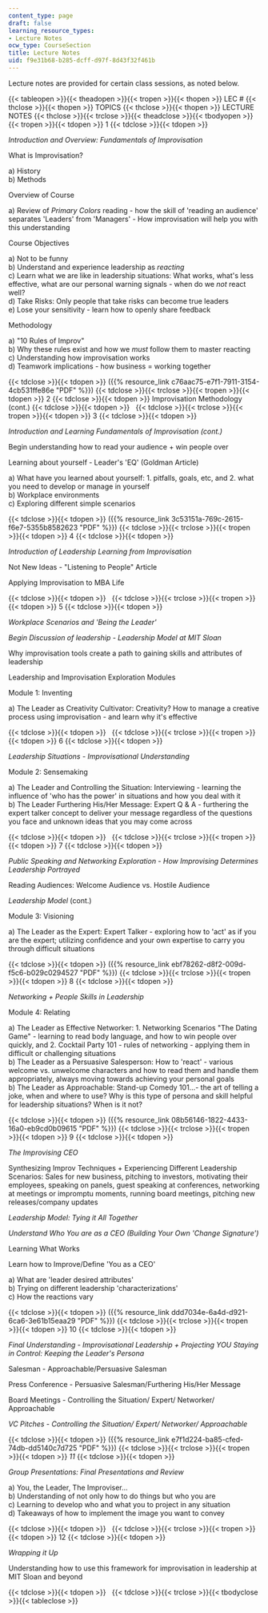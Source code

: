 ```yaml
---
content_type: page
draft: false
learning_resource_types:
- Lecture Notes
ocw_type: CourseSection
title: Lecture Notes
uid: f9e31b68-b285-dcff-d97f-8d43f32f461b
---
```

Lecture notes are provided for certain class sessions, as noted below.

{{< tableopen >}}{{< theadopen >}}{{< tropen >}}{{< thopen >}}
LEC #
{{< thclose >}}{{< thopen >}}
TOPICS
{{< thclose >}}{{< thopen >}}
LECTURE NOTES
{{< thclose >}}{{< trclose >}}{{< theadclose >}}{{< tbodyopen >}}{{< tropen >}}{{< tdopen >}}
1
{{< tdclose >}}{{< tdopen >}}

*Introduction and Overview: Fundamentals of Improvisation*

What is Improvisation?

a) History   
b) Methods

Overview of Course

a) Review of *Primary Colors* reading - how the skill of 'reading an audience' separates 'Leaders' from 'Managers' - How improvisation will help you with this understanding

Course Objectives

a) Not to be funny   
b) Understand and experience leadership as *reacting*   
c) Learn what we are like in leadership situations: What works, what's less effective, what are our personal warning signals - when do we *not* react well?   
d) Take Risks: Only people that take risks can become true leaders   
e) Lose your sensitivity - learn how to openly share feedback

Methodology

a) "10 Rules of Improv"   
b) Why these rules exist and how we *must* follow them to master reacting   
c) Understanding how improvisation works   
d) Teamwork implications - how business = working together

{{< tdclose >}}{{< tdopen >}}
({{% resource_link c76aac75-e7f1-7911-3154-4cb531ffe86e "PDF" %}})
{{< tdclose >}}{{< trclose >}}{{< tropen >}}{{< tdopen >}}
2
{{< tdclose >}}{{< tdopen >}}
Improvisation Methodology (cont.)
{{< tdclose >}}{{< tdopen >}}
 
{{< tdclose >}}{{< trclose >}}{{< tropen >}}{{< tdopen >}}
3
{{< tdclose >}}{{< tdopen >}}

*Introduction and Learning Fundamentals of Improvisation (cont.)*

Begin understanding how to read your audience + win people over

Learning about yourself - Leader's 'EQ' (Goldman Article)

a) What have you learned about yourself: 1. pitfalls, goals, etc, and 2. what you need to develop or manage in yourself   
b) Workplace environments   
c) Exploring different simple scenarios

{{< tdclose >}}{{< tdopen >}}
({{% resource_link 3c53151a-769c-2615-f6e7-5355b8582623 "PDF" %}})
{{< tdclose >}}{{< trclose >}}{{< tropen >}}{{< tdopen >}}
4
{{< tdclose >}}{{< tdopen >}}

*Introduction of Leadership Learning from Improvisation*

Not New Ideas - "Listening to People" Article

Applying Improvisation to MBA Life

{{< tdclose >}}{{< tdopen >}}
 
{{< tdclose >}}{{< trclose >}}{{< tropen >}}{{< tdopen >}}
5
{{< tdclose >}}{{< tdopen >}}

*Workplace Scenarios and 'Being the Leader'*

*Begin Discussion of leadership - Leadership Model at MIT Sloan*

Why improvisation tools create a path to gaining skills and attributes of leadership

Leadership and Improvisation Exploration Modules

Module 1: Inventing

a) The Leader as Creativity Cultivator: Creativity? How to manage a creative process using improvisation - and learn why it's effective

{{< tdclose >}}{{< tdopen >}}
 
{{< tdclose >}}{{< trclose >}}{{< tropen >}}{{< tdopen >}}
6
{{< tdclose >}}{{< tdopen >}}

*Leadership Situations - Improvisational Understanding*

Module 2: Sensemaking

a) The Leader and Controlling the Situation: Interviewing - learning the influence of 'who has the power' in situations and how you deal with it   
b) The Leader Furthering His/Her Message: Expert Q & A - furthering the expert talker concept to deliver your message regardless of the questions you face and unknown ideas that you may come across

{{< tdclose >}}{{< tdopen >}}
 
{{< tdclose >}}{{< trclose >}}{{< tropen >}}{{< tdopen >}}
7
{{< tdclose >}}{{< tdopen >}}

*Public Speaking and Networking Exploration - How Improvising Determines Leadership Portrayed*

Reading Audiences: Welcome Audience vs. Hostile Audience

*Leadership Model* (cont.)

Module 3: Visioning

a) The Leader as the Expert: Expert Talker - exploring how to 'act' as if you are the expert; utilizing confidence and your own expertise to carry you through difficult situations

{{< tdclose >}}{{< tdopen >}}
({{% resource_link ebf78262-d8f2-009d-f5c6-b029c0294527 "PDF" %}})
{{< tdclose >}}{{< trclose >}}{{< tropen >}}{{< tdopen >}}
8
{{< tdclose >}}{{< tdopen >}}

*Networking + People Skills in Leadership*

Module 4: Relating

a) The Leader as Effective Networker: 1. Networking Scenarios "The Dating Game" - learning to read body language, and how to win people over quickly, and 2. Cocktail Party 101 - rules of networking - applying them in difficult or challenging situations   
b) The Leader as a Persuasive Salesperson: How to 'react' - various welcome vs. unwelcome characters and how to read them and handle them appropriately, always moving towards achieving your personal goals   
b) The Leader as Approachable: Stand-up Comedy 101…- the art of telling a joke, when and where to use? Why is this type of persona and skill helpful for leadership situations? When is it not?

{{< tdclose >}}{{< tdopen >}}
({{% resource_link 08b56146-1822-4433-16a0-eb9cd0b09615 "PDF" %}})
{{< tdclose >}}{{< trclose >}}{{< tropen >}}{{< tdopen >}}
9
{{< tdclose >}}{{< tdopen >}}

*The Improvising CEO*

Synthesizing Improv Techniques + Experiencing Different Leadership Scenarios: Sales for new business, pitching to investors, motivating their employees, speaking on panels, guest speaking at conferences, networking at meetings or impromptu moments, running board meetings, pitching new releases/company updates

*Leadership Model: Tying it All Together*

*Understand Who You are as a CEO (Building Your Own 'Change Signature')*

Learning What Works

Learn how to Improve/Define 'You as a CEO'

a) What are 'leader desired attributes'   
b) Trying on different leadership 'characterizations'   
c) How the reactions vary

{{< tdclose >}}{{< tdopen >}}
({{% resource_link ddd7034e-6a4d-d921-6ca6-3e61b15eaa29 "PDF" %}})
{{< tdclose >}}{{< trclose >}}{{< tropen >}}{{< tdopen >}}
10
{{< tdclose >}}{{< tdopen >}}

*Final Understanding - Improvisational Leadership + Projecting YOU Staying in Control: Keeping the Leader's Persona*

Salesman - Approachable/Persuasive Salesman

Press Conference - Persuasive Salesman/Furthering His/Her Message

Board Meetings - Controlling the Situation/ Expert/ Networker/ Approachable

*VC Pitches - Controlling the Situation/ Expert/ Networker/ Approachable*

{{< tdclose >}}{{< tdopen >}}
({{% resource_link e7f1d224-ba85-cfed-74db-dd5140c7d725 "PDF" %}})
{{< tdclose >}}{{< trclose >}}{{< tropen >}}{{< tdopen >}}
*11*
{{< tdclose >}}{{< tdopen >}}

*Group Presentations: Final Presentations and Review*

a) You, the Leader, The Improviser…   
b) Understanding of not only how to do things but who you are   
c) Learning to develop who and what you to project in any situation   
d) Takeaways of how to implement the image you want to convey

{{< tdclose >}}{{< tdopen >}}
 
{{< tdclose >}}{{< trclose >}}{{< tropen >}}{{< tdopen >}}
12
{{< tdclose >}}{{< tdopen >}}

*Wrapping it Up*

Understanding how to use this framework for improvisation in leadership at MIT Sloan and beyond

{{< tdclose >}}{{< tdopen >}}
 
{{< tdclose >}}{{< trclose >}}{{< tbodyclose >}}{{< tableclose >}}